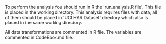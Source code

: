 To perform the analysis You should run in R the 'run\_analysis.R file'. This file is placed in the working directory. 
This analysis requires files with data, all of them should be placed in 'UCI HAR Dataset' directory which also is placed in the same
working directory. 

All data transformations are commented in R file. The variables are commented in CodeBook.md file. 

